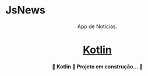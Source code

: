 # JsNews

<p align="center">App de Noticias.</p>

<h1 align="center">
    <a href="https://www.java.com/pt-BR/"> Kotlin </a>
</h1>

<h4 align="center"> 
	🚧  Kotlin 🚀 Projeto em construção...  🚧
</h4>

